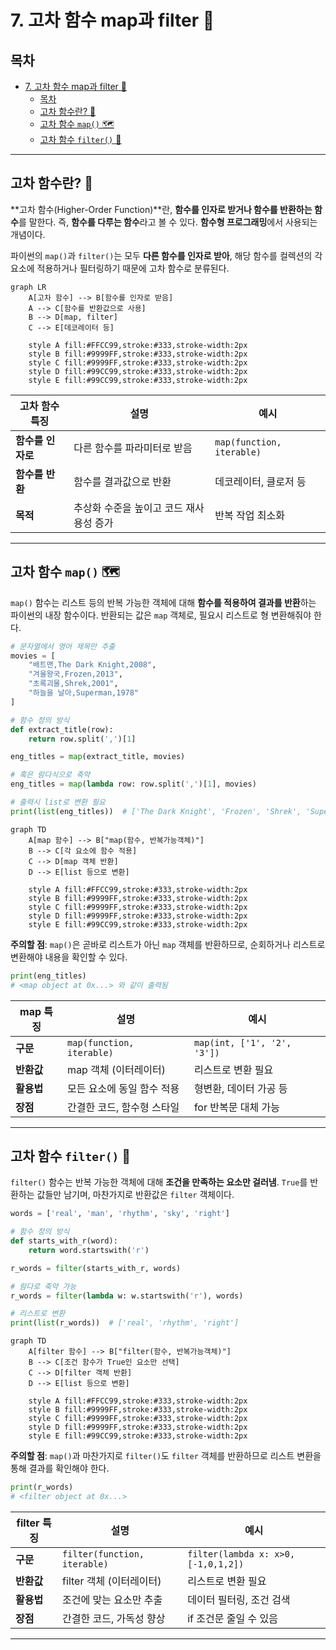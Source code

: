 # 7. 고차 함수 map과 filter 🧮

## 목차
- [7. 고차 함수 map과 filter 🧮](#7-고차-함수-map과-filter-)
  - [목차](#목차)
  - [고차 함수란? 🧠](#고차-함수란-)
  - [고차 함수 `map()` 🗺️](#고차-함수-map-️)
  - [고차 함수 `filter()` 🧹](#고차-함수-filter-)

---

## 고차 함수란? 🧠

**고차 함수(Higher-Order Function)**란, **함수를 인자로 받거나 함수를 반환하는 함수**를 말한다. 즉, **함수를 다루는 함수**라고 볼 수 있다. **함수형 프로그래밍**에서 사용되는 개념이다.

파이썬의 `map()`과 `filter()`는 모두 **다른 함수를 인자로 받아**, 해당 함수를 컬렉션의 각 요소에 적용하거나 필터링하기 때문에 고차 함수로 분류된다.

```mermaid
graph LR
    A[고차 함수] --> B[함수를 인자로 받음]
    A --> C[함수를 반환값으로 사용]
    B --> D[map, filter]
    C --> E[데코레이터 등]
    
    style A fill:#FFCC99,stroke:#333,stroke-width:2px
    style B fill:#9999FF,stroke:#333,stroke-width:2px
    style C fill:#9999FF,stroke:#333,stroke-width:2px
    style D fill:#99CC99,stroke:#333,stroke-width:2px
    style E fill:#99CC99,stroke:#333,stroke-width:2px
```

| 고차 함수 특징 | 설명 | 예시 |
|--------------|------|------|
| **함수를 인자로** | 다른 함수를 파라미터로 받음 | `map(function, iterable)` |
| **함수를 반환** | 함수를 결과값으로 반환 | 데코레이터, 클로저 등 |
| **목적** | 추상화 수준을 높이고 코드 재사용성 증가 | 반복 작업 최소화 |

---

## 고차 함수 `map()` 🗺️

`map()` 함수는 리스트 등의 반복 가능한 객체에 대해 **함수를 적용하여 결과를 반환**하는 파이썬의 내장 함수이다. 반환되는 값은 `map` 객체로, 필요시 리스트로 형 변환해줘야 한다.

```python
# 문자열에서 영어 제목만 추출
movies = [
    "배트맨,The Dark Knight,2008",
    "겨울왕국,Frozen,2013",
    "초록괴물,Shrek,2001",
    "하늘을 날아,Superman,1978"
]

# 함수 정의 방식
def extract_title(row):
    return row.split(',')[1]

eng_titles = map(extract_title, movies)

# 혹은 람다식으로 축약
eng_titles = map(lambda row: row.split(',')[1], movies)

# 출력시 list로 변환 필요
print(list(eng_titles))  # ['The Dark Knight', 'Frozen', 'Shrek', 'Superman']
```

```mermaid
graph TD
    A[map 함수] --> B["map(함수, 반복가능객체)"]
    B --> C[각 요소에 함수 적용]
    C --> D[map 객체 반환]
    D --> E[list 등으로 변환]
    
    style A fill:#FFCC99,stroke:#333,stroke-width:2px
    style B fill:#9999FF,stroke:#333,stroke-width:2px
    style C fill:#9999FF,stroke:#333,stroke-width:2px
    style D fill:#9999FF,stroke:#333,stroke-width:2px
    style E fill:#99CC99,stroke:#333,stroke-width:2px
```

**주의할 점**: `map()`은 곧바로 리스트가 아닌 `map` 객체를 반환하므로, 순회하거나 리스트로 변환해야 내용을 확인할 수 있다.

```python
print(eng_titles)
# <map object at 0x...> 와 같이 출력됨
```

| map 특징 | 설명 | 예시 |
|---------|------|------|
| **구문** | `map(function, iterable)` | `map(int, ['1', '2', '3'])` |
| **반환값** | map 객체 (이터레이터) | 리스트로 변환 필요 |
| **활용법** | 모든 요소에 동일 함수 적용 | 형변환, 데이터 가공 등 |
| **장점** | 간결한 코드, 함수형 스타일 | for 반복문 대체 가능 |

---

## 고차 함수 `filter()` 🧹

`filter()` 함수는 반복 가능한 객체에 대해 **조건을 만족하는 요소만 걸러냄**. `True`를 반환하는 값들만 남기며, 마찬가지로 반환값은 `filter` 객체이다.

```python
words = ['real', 'man', 'rhythm', 'sky', 'right']

# 함수 정의 방식
def starts_with_r(word):
    return word.startswith('r')

r_words = filter(starts_with_r, words)

# 람다로 축약 가능
r_words = filter(lambda w: w.startswith('r'), words)

# 리스트로 변환
print(list(r_words))  # ['real', 'rhythm', 'right']
```

```mermaid
graph TD
    A[filter 함수] --> B["filter(함수, 반복가능객체)"]
    B --> C[조건 함수가 True인 요소만 선택]
    C --> D[filter 객체 반환]
    D --> E[list 등으로 변환]
    
    style A fill:#FFCC99,stroke:#333,stroke-width:2px
    style B fill:#9999FF,stroke:#333,stroke-width:2px
    style C fill:#9999FF,stroke:#333,stroke-width:2px
    style D fill:#9999FF,stroke:#333,stroke-width:2px
    style E fill:#99CC99,stroke:#333,stroke-width:2px
```

**주의할 점**: `map()`과 마찬가지로 `filter()`도 `filter` 객체를 반환하므로 리스트 변환을 통해 결과를 확인해야 한다.

```python
print(r_words)
# <filter object at 0x...>
```

| filter 특징 | 설명 | 예시 |
|------------|------|------|
| **구문** | `filter(function, iterable)` | `filter(lambda x: x>0, [-1,0,1,2])` |
| **반환값** | filter 객체 (이터레이터) | 리스트로 변환 필요 |
| **활용법** | 조건에 맞는 요소만 추출 | 데이터 필터링, 조건 검색 |
| **장점** | 간결한 코드, 가독성 향상 | if 조건문 줄일 수 있음 |

---
